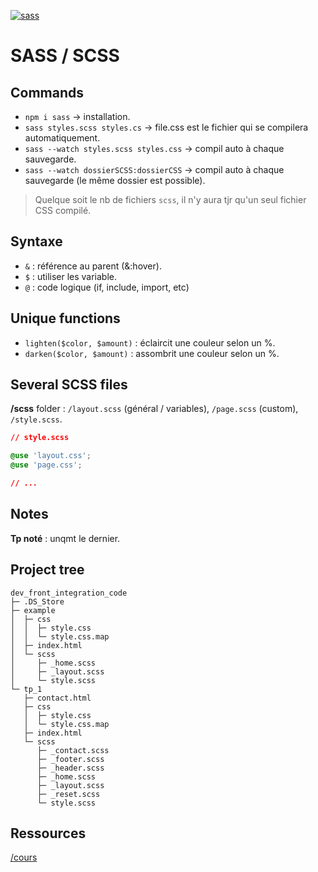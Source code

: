 [![sass](https://skillicons.dev/icons?i=sass)](https://skillicons.dev)
# SASS / SCSS

## Commands

- `npm i sass` -> installation. 
- `sass styles.scss styles.cs` -> file.css est le fichier qui se compilera automatiquement. 
- `sass --watch styles.scss styles.css` -> compil auto à chaque sauvegarde. 
- `sass --watch dossierSCSS:dossierCSS` -> compil auto à chaque sauvegarde (le même dossier est possible). 

> Quelque soit le nb de fichiers `scss`, il n'y aura tjr qu'un seul fichier CSS compilé. 

## Syntaxe

- `&` : référence au parent (&:hover). 
- `$` : utiliser les variable. 
- `@` : code logique (if, include, import, etc)

## Unique functions

- `lighten($color, $amount)` : éclaircit une couleur selon un %. 
- `darken($color, $amount)` : assombrit une couleur selon un %. 

## Several SCSS files

**/scss** folder : `/layout.scss` (général / variables), `/page.scss` (custom), `/style.scss`.  
```css
// style.scss

@use 'layout.css';
@use 'page.css';

// ...
```

## Notes

**Tp noté** : unqmt le dernier. 

## Project tree

```
dev_front_integration_code
├─ .DS_Store
├─ example
│  ├─ css
│  │  ├─ style.css
│  │  └─ style.css.map
│  ├─ index.html
│  └─ scss
│     ├─ _home.scss
│     ├─ _layout.scss
│     └─ style.scss
└─ tp_1
   ├─ contact.html
   ├─ css
   │  ├─ style.css
   │  └─ style.css.map
   ├─ index.html
   └─ scss
      ├─ _contact.scss
      ├─ _footer.scss
      ├─ _header.scss
      ├─ _home.scss
      ├─ _layout.scss
      ├─ _reset.scss
      └─ style.scss

```

## Ressources

[/cours](https://cours.univ-reims.fr/course/view.php?id=291)